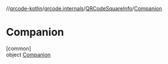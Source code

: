 //[qrcode-kotlin](../../../../index.md)/[qrcode.internals](../../index.md)/[QRCodeSquareInfo](../index.md)/[Companion](index.md)

# Companion

[common]\
object [Companion](index.md)
